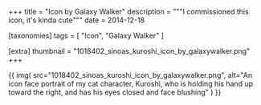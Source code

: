 +++
title = "Icon by Galaxy Walker"
description = """I commissioned this icon, it's kinda cute"""
date = 2014-12-18

[taxonomies]
tags = [
    "Icon", "Galaxy Walker"
]

[extra]
thumbnail = "1018402_sinoas_kuroshi_icon_by_galaxywalker.png"
+++

{{
    img(
        src="1018402_sinoas_kuroshi_icon_by_galaxywalker.png",
        alt="An icon face portrait of my cat character, Kuroshi, who is holding his hand up toward the right, and has his eyes closed and face blushing"
    )
}}

